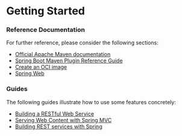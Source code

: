 # Getting Started

### Reference Documentation
For further reference, please consider the following sections:

* [Official Apache Maven documentation](https://maven.apache.org/guides/index.html)
* [Spring Boot Maven Plugin Reference Guide](https://docs.spring.io/spring-boot/docs/2.5.8-SNAPSHOT/maven-plugin/reference/html/)
* [Create an OCI image](https://docs.spring.io/spring-boot/docs/2.5.8-SNAPSHOT/maven-plugin/reference/html/#build-image)
* [Spring Web](https://docs.spring.io/spring-boot/docs/2.5.7/reference/htmlsingle/#boot-features-developing-web-applications)

### Guides
The following guides illustrate how to use some features concretely:

* [Building a RESTful Web Service](https://spring.io/guides/gs/rest-service/)
* [Serving Web Content with Spring MVC](https://spring.io/guides/gs/serving-web-content/)
* [Building REST services with Spring](https://spring.io/guides/tutorials/bookmarks/)

